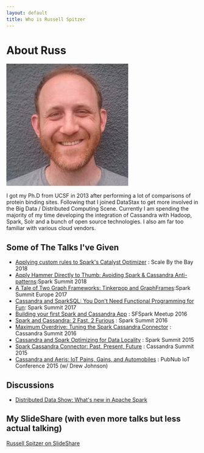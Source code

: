 ```yaml
---
layout: default
title: Who is Russell Spitzer
---
```


# About Russ

![A photograph of a handsome man](/images/HeadShot.jpg)

I got my Ph.D from UCSF in 2013 after performing a lot of
comparisons of protein binding sites. Following that I joined DataStax
to get more involved in the Big Data / Distributed Computing Scene. Currently
I am spending the majority of my time developing the integration of Cassandra with
Hadoop, Spark, Solr and a bunch of open source technologies. I also am far too
familiar with various cloud vendors.

## Some of The Talks I've Given
* [Applying custom rules to Spark's Catalyst Optimizer](https://www.youtube.com/watch?v=S98Flr4sxxc) : Scale By the Bay 2018
* [Apply Hammer Directly to Thumb: Avoiding Spark & Cassandra Anti-patterns](https://vimeo.com/274951821):Spark Summit 2018
* [A Tale of Two Graph Frameworks: Tinkerpop and GraphFrames](https://www.youtube.com/watch?v=DW09q18OHfc):Spark Summit Europe 2017
* [Cassandra and SparkSQL: You Don't Need Functional Programming for Fun](https://www.youtube.com/watch?v=_qo-0cqRSjU): Spark Summit 2017
* [Building your first Spark and Cassandra App](https://www.youtube.com/watch?v=g4RmAS9pZ2Q) : SFSpark Meetup 2016
* [Spark and Cassandra: 2 Fast, 2 Furious](https://www.youtube.com/watch?v=a84-UOGZiEg) : Spark Summit 2016
* [Maximum Overdrive: Tuning the Spark Cassandra Connector](https://www.youtube.com/watch?v=cKIHRD6kUOc) : Cassandra Summit 2016
* [Cassandra and Spark Optimizing for Data Locality](https://www.youtube.com/watch?v=ikCzILOpYvA) : Spark Summit 2015
* [Spark Cassandra Connector: Past, Present, Future](https://www.slideshare.net/RussellSpitzer/spark-cassandra-connector-past-present-and-future) : Cassandra Summit 2015
* [Cassandra and Aeris: IoT Pains, Gains, and Automobiles](https://vimeo.com/129910857) : PubNub IoT Conference 2015 (w/ Drew Johnson)

## Discussions

* [Distributed Data Show: What's new in Apache Spark](https://www.youtube.com/watch?v=VqGHincAm78)

## My SlideShare (with even more talks but less actual talking)

[Russell Spitzer on SlideShare](https://www.slideshare.net/RussellSpitzer)
